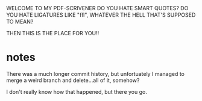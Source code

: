 <head>WELCOME TO MY PDF-SCRIVENER</head>
DO YOU HATE SMART QUOTES? DO YOU HATE LIGATURES LIKE "ﬄ", WHATEVER THE HELL THAT'S SUPPOSED TO MEAN?

THEN THIS IS THE PLACE FOR YOU!!

# notes

There was a much longer commit history, but unfortuately I managed to merge a weird branch and delete...all of it, somehow?

I don't really know how that happened, but there you go.
